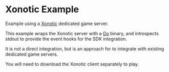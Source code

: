 # Xonotic Example

Example using a [Xonotic](http://www.xonotic.org) dedicated game server.

This example wraps the Xonotic server with a [Go](https://golang.org) binary, and introspects
stdout to provide the event hooks for the SDK integration.

It is not a direct integration, but is an approach for to integrate with existing
dedicated game servers.

You will need to download the Xonotic client separately to play.